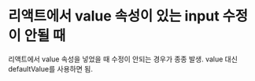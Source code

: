 # 리액트에서 value 속성이 있는 input 수정이 안될 때

리액트에서 value 속성을 넣었을 때 수정이 안되는 경우가 종종 발생. value 대신 defaultValue를 사용하면 됨.
